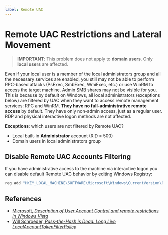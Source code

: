 ```yaml
---
label: Remote UAC
---
```


# Remote UAC Restrictions and Lateral Movement

> **IMPORTANT**: This problem does not apply to **domain users**. Only **local users** are affected.  

Even if your local user is a member of the local administrators group and all the necessary services are enabled, you still may not be able to perform RPC-based attacks (PsExec, SmbExec, WmiExec, etc.) or use WinRM to access the target machine. Admin SMB shares may not be visible for you. This is because by default on Windows, all local administrators (exceptions below) are filtered by UAC when they want to access remote management services: RPC and WinRM. **They have no full-administrative remote access** by default. They have only non-admin access, just as a regular user. RDP and physical interactive logon methods are not affected.

**Exceptions**: which users are not filtered by Remote UAC?

- Local built-in **Administrator** account (RID = 500)
- Domain users in local administrators group

## Disable Remote UAC Accounts Filtering

If you have administrative access to the machine via interactive logon you can disable default Remote UAC behavior by editing Windows Registry:

```powershell
reg add "HKEY_LOCAL_MACHINE\SOFTWARE\Microsoft\Windows\CurrentVersion\Policies\System" /f /v LocalAccountTokenFilterPolicy /t Reg_DWORD /d 1
```

## References

- [Microsoft, _Description of User Account Control and remote restrictions in Windows Vista_](https://learn.microsoft.com/en-us/troubleshoot/windows-server/windows-security/user-account-control-and-remote-restriction)
- [Will Schroeder, _Pass-the-Hash is Dead: Long Live LocalAccountTokenFilterPolicy_](https://posts.specterops.io/pass-the-hash-is-dead-long-live-localaccounttokenfilterpolicy-506c25a7c167)
